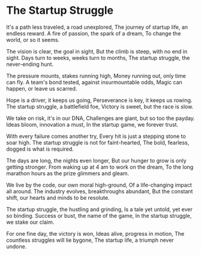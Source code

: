 # The Startup Struggle

It's a path less traveled, a road unexplored,
The journey of startup life, an endless reward.
A fire of passion, the spark of a dream,
To change the world, or so it seems.

The vision is clear, the goal in sight,
But the climb is steep, with no end in sight.
Days turn to weeks, weeks turn to months,
The startup struggle, the never-ending hunt.

The pressure mounts, stakes running high,
Money running out, only time can fly.
A team's bond tested, against insurmountable odds,
Magic can happen, or leave us scarred.

Hope is a driver, it keeps us going,
Perseverance is key, it keeps us rowing.
The startup struggle, a battlefield foe,
Victory is sweet, but the race is slow.

We take on risk, it's in our DNA,
Challenges are giant, but so too the payday.
Ideas bloom, innovation a must,
In the startup game, we forever trust.

With every failure comes another try,
Every hit is just a stepping stone to soar high.
The startup struggle is not for faint-hearted,
The bold, fearless, dogged is what is required.

The days are long, the nights even longer,
But our hunger to grow is only getting stronger.
From waking up at 4 am to work on the dream,
To the long marathon hours as the prize glimmers and gleam.

We live by the code, our own moral high-ground,
Of a life-changing impact all around.
The industry evolves, breakthroughs abundant,
But the constant shift, our hearts and minds to be resolute.

The startup struggle, the hustling and grinding,
Is a tale yet untold, yet ever so binding.
Success or bust, the name of the game,
In the startup struggle, we stake our claim.

For one fine day, the victory is won,
Ideas alive, progress in motion,
The countless struggles will lie bygone,
The startup life, a triumph never undone.